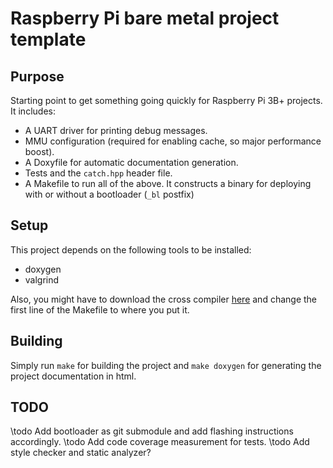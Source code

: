 # Raspberry Pi bare metal project template

## Purpose
Starting point to get something going quickly for Raspberry Pi 3B+ projects. It
includes:

- A UART driver for printing debug messages.
- MMU configuration (required for enabling cache, so major performance boost).
- A Doxyfile for automatic documentation generation.
- Tests and the `catch.hpp` header file.
- A Makefile to run all of the above. It constructs a binary for deploying with
  or without a bootloader (`_bl` postfix)

## Setup
This project depends on the following tools to be installed:
- doxygen
- valgrind

Also, you might have to download the cross compiler [here](https://releases.linaro.org/archive/15.02/components/toolchain/binaries/aarch64-none-elf/)
and change the first line of the Makefile to where you put it.

## Building
Simply run `make` for building the project and `make doxygen` for generating the
project documentation in html.

## TODO
\todo Add bootloader as git submodule and add flashing instructions accordingly.
\todo Add code coverage measurement for tests.
\todo Add style checker and static analyzer?
